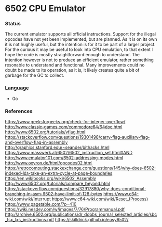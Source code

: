 # 6502 CPU Emulator

### Status

The current emulator supports all official instructions. Support for the illegal opcodes have not yet been implemented, but are planned. As it is on its own it is not hughly useful, but the intention is for it to be part of a larger project. For the curious it may be useful to look into CPU emulation, to that extent I hope the code is mostly straightforward enough to understand. The intention however is not to produce an efficient emulator, rather something resonable to understand and functional. Many improvements could no doubt be made to its operation, as it is, it likely creates quite a bit of garbage for the GC to collect.

### Language

 - Go

### References

https://www.geeksforgeeks.org/check-for-integer-overflow/
http://www.classic-games.com/commodore64/64doc.html
http://www.6502.org/tutorials/vflag.html
https://stackoverflow.com/questions/19301498/carry-flag-auxiliary-flag-and-overflow-flag-in-assembly
http://graphics.stanford.edu/~seander/bithacks.html
https://www.masswerk.at/6502/6502_instruction_set.html#AND
http://www.emulator101.com/6502-addressing-modes.html
http://www.oxyron.de/html/opcodes02.html
https://retrocomputing.stackexchange.com/questions/145/why-does-6502-indexed-lda-take-an-extra-cycle-at-page-boundaries
https://en.wikibooks.org/wiki/6502_Assembly
http://www.6502.org/tutorials/compare_beyond.html
https://stackoverflow.com/questions/32917880/why-does-conditional-branching-in-asm-6502-have-limit-of-128-bytes
https://www.c64-wiki.com/wiki/Interrupt
https://www.c64-wiki.com/wiki/Reset_(Process)
https://www.pagetable.com/?p=410
https://wiki.nesdev.com/w/images/7/76/Programmanual.pdf
http://archive.6502.org/publications/dr_dobbs_journal_selected_articles/sbc_tsx_txs_instructions.pdf
https://skilldrick.github.io/easy6502/

